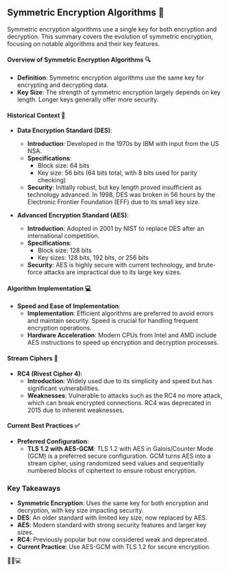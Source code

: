 ## Symmetric Encryption Algorithms 🔐

Symmetric encryption algorithms use a single key for both encryption and decryption. This summary covers the evolution of symmetric encryption, focusing on notable algorithms and their key features.

#### **Overview of Symmetric Encryption Algorithms** 🔍

- **Definition**: Symmetric encryption algorithms use the same key for encrypting and decrypting data.
- **Key Size**: The strength of symmetric encryption largely depends on key length. Longer keys generally offer more security.

#### **Historical Context** 📜

- **Data Encryption Standard (DES)**:
  - **Introduction**: Developed in the 1970s by IBM with input from the US NSA.
  - **Specifications**: 
    - Block size: 64 bits
    - Key size: 56 bits (64 bits total, with 8 bits used for parity checking)
  - **Security**: Initially robust, but key length proved insufficient as technology advanced. In 1998, DES was broken in 56 hours by the Electronic Frontier Foundation (EFF) due to its small key size.

- **Advanced Encryption Standard (AES)**:
  - **Introduction**: Adopted in 2001 by NIST to replace DES after an international competition.
  - **Specifications**: 
    - Block size: 128 bits
    - Key sizes: 128 bits, 192 bits, or 256 bits
  - **Security**: AES is highly secure with current technology, and brute-force attacks are impractical due to its large key sizes.

#### **Algorithm Implementation** 💻

- **Speed and Ease of Implementation**: 
  - **Implementation**: Efficient algorithms are preferred to avoid errors and maintain security. Speed is crucial for handling frequent encryption operations.
  - **Hardware Acceleration**: Modern CPUs from Intel and AMD include AES instructions to speed up encryption and decryption processes.

#### **Stream Ciphers** 🔄

- **RC4 (Rivest Cipher 4)**:
  - **Introduction**: Widely used due to its simplicity and speed but has significant vulnerabilities.
  - **Weaknesses**: Vulnerable to attacks such as the RC4 no more attack, which can break encrypted connections. RC4 was deprecated in 2015 due to inherent weaknesses.

#### **Current Best Practices** ✅

- **Preferred Configuration**: 
  - **TLS 1.2 with AES-GCM**: TLS 1.2 with AES in Galois/Counter Mode (GCM) is a preferred secure configuration. GCM turns AES into a stream cipher, using randomized seed values and sequentially numbered blocks of ciphertext to ensure robust encryption.

### Key Takeaways

- **Symmetric Encryption**: Uses the same key for both encryption and decryption, with key size impacting security.
- **DES**: An older standard with limited key size, now replaced by AES.
- **AES**: Modern standard with strong security features and larger key sizes.
- **RC4**: Previously popular but now considered weak and deprecated.
- **Current Practice**: Use AES-GCM with TLS 1.2 for secure encryption.

🔐📜💻